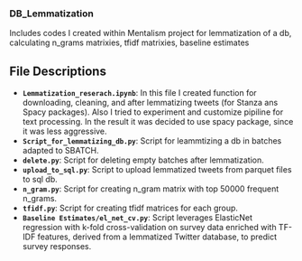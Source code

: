 ### DB_Lemmatization
Includes codes I created within Mentalism project for lemmatization of a db, calculating n_grams matrixies, tfidf matrixies, baseline estimates

## File Descriptions

- **`Lemmatization_reserach.ipynb`**: In this file I created function for downloading, cleaning, and after lemmatizing tweets (for Stanza ans Spacy packages). Also I tried to experiment and customize pipiline for text processing. In the result it was decided to use spacy package, since it was less aggressive.
- **`Script_for_lemmatizing_db.py`**: Script for leammtizing a db in batches adapted to SBATCH.
- **`delete.py`**: Script for deleting empty batches after lemmatization.
- **`upload_to_sql.py`**: Script to upload lemmatized tweets from parquet files to sql db.
- **`n_gram.py`**: Script for creating n_gram matrix with top 50000 frequent n_grams.
- **`tfidf.py`**: Script for creating tfidf matrices for each group.
- **`Baseline Estimates/el_net_cv.py`**: Script leverages ElasticNet regression with k-fold cross-validation on survey data enriched with TF-IDF features, derived from a lemmatized Twitter database, to predict survey responses.
